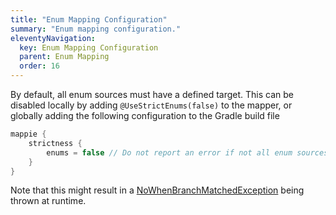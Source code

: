 ```yaml
---
title: "Enum Mapping Configuration"
summary: "Enum mapping configuration."
eleventyNavigation:
  key: Enum Mapping Configuration
  parent: Enum Mapping
  order: 16
---
```


By default, all enum sources must have a defined target. This can be disabled locally by adding `@UseStrictEnums(false)` 
to the mapper, or globally adding the following configuration to the Gradle build file
```kotlin
mappie {
    strictness {
        enums = false // Do not report an error if not all enum sources are mapped 
    }
}
```

Note that this might result in a [NoWhenBranchMatchedException](https://kotlinlang.org/api/latest/jvm/stdlib/kotlin/-no-when-branch-matched-exception/)
being thrown at runtime.